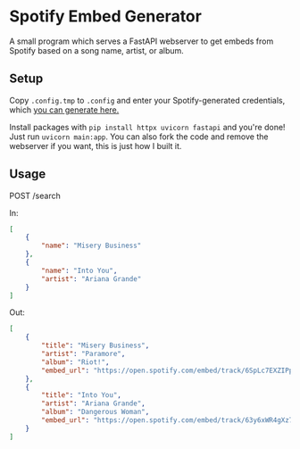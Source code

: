 # Spotify Embed Generator

A small program which serves a FastAPI webserver to get embeds from Spotify based on a song name, artist, or album.

## Setup

Copy `.config.tmp` to `.config` and enter your Spotify-generated credentials, which [you can generate here.](https://developer.spotify.com/dashboard)

Install packages with `pip install httpx uvicorn fastapi` and you're done! Just run `uvicorn main:app`. You can also fork the code and remove the webserver if you want, this is just how I built it.

## Usage

POST /search

In:
```json
[
    {
        "name": "Misery Business"
    },
    {
        "name": "Into You",
        "artist": "Ariana Grande"
    }
]
```

Out:
```json
[
    {
        "title": "Misery Business",
        "artist": "Paramore",
        "album": "Riot!",
        "embed_url": "https://open.spotify.com/embed/track/6SpLc7EXZIPpy0sVko0aoU"
    },
    {
        "title": "Into You",
        "artist": "Ariana Grande",
        "album": "Dangerous Woman",
        "embed_url": "https://open.spotify.com/embed/track/63y6xWR4gXz7bnUGOk8iI6"
    }
]
```
